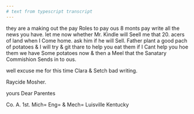 ```yaml
---
# text from typescript transcript
---
```

they are a making out the pay Roles to pay ous 8 monts pay  write all the news you have. let me now whether Mr. Kindle will Seell me that 20. acers of land when I Come home. ask him if he will Sell. Father plant a good pach of potatoes & I will try & git thare to help you eat them if I Cant help you hoe them  we have Some potatoes now & then a Meel that the Sanatary Commishion Sends in to ous. 

well excuse me for this time Clara & Setch bad writing. 

Raycide Mosher.

yours Dear Parentes 

Co. A. 1st. Mich= Eng= & Mech= Luisville Kentucky